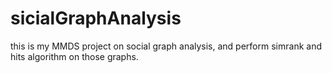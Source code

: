 # sicialGraphAnalysis
this is my MMDS project on social graph analysis, and perform simrank and hits algorithm on those graphs.
